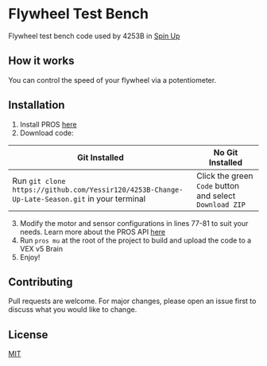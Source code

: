 # Flywheel Test Bench

Flywheel test bench code used by 4253B in [Spin Up](https://www.youtube.com/watch?v=wIZgvVDZc2Y)

## How it works

You can control the speed of your flywheel via a potentiometer. 

## Installation

1. Install PROS [here](https://pros.cs.purdue.edu/v5/getting-started/index.html)
2. Download code: 

| Git Installed | No Git Installed |
|---|---|
| Run ``git clone https://github.com/Yessir120/4253B-Change-Up-Late-Season.git`` in your terminal | Click the green ``Code`` button and select ``Download ZIP`` |
3. Modify the motor and sensor configurations in lines 77-81 to suit your needs. Learn more about the PROS API [here](https://pros.cs.purdue.edu/v5/api/cpp/index.html)
4. Run ``pros mu`` at the root of the project to build and upload the code to a VEX v5 Brain
5. Enjoy!

## Contributing
Pull requests are welcome. For major changes, please open an issue first to discuss what you would like to change.

## License
[MIT](https://choosealicense.com/licenses/mit/)
